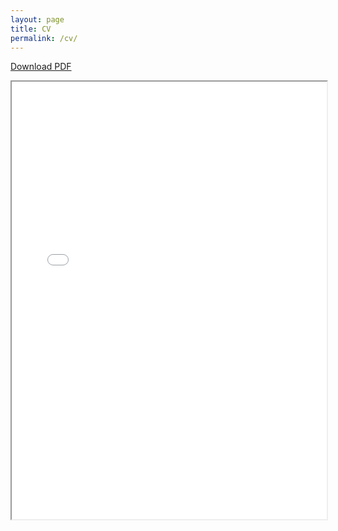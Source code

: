 ```yaml
---
layout: page
title: CV
permalink: /cv/
---
```


<a href="/assets/cv.pdf">Download PDF</a>

<div style="width: 100%; height:700">
<iframe src="/assets/cv.pdf" width="100%" height="700">
This browser does not support PDFs. Please download the PDF to view it: <a href="/assets/cv.pdf">Download PDF</a>
</iframe>
</div>
